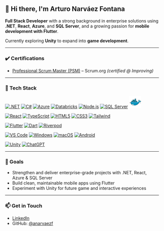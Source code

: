 ## 👋 Hi there, I'm Arturo Narváez Fontana

**Full Stack Developer** with a strong background in enterprise solutions using **.NET**, **React**, **Azure**, and **SQL Server**, and a growing passion for **mobile development with Flutter**.

Currently exploring **Unity** to expand into **game development**.

---

### ✔️ Certifications

- [Professional Scrum Master (PSM)](https://www.credly.com/badges/036b9223-a0eb-4421-aaaa-082becda6ff9/linked_in_profile) – Scrum.org *(certified @ Improving)*

---

### 🧰 Tech Stack


<p align="left">
  <!-- Backend -->
  <a href="https://dotnet.microsoft.com/" title=".NET"><img src="https://cdn.jsdelivr.net/gh/devicons/devicon/icons/dotnetcore/dotnetcore-original.svg" alt=".NET" width="40" height="40"/></a>
  <a href="https://learn.microsoft.com/en-us/dotnet/csharp/" title="C#"><img src="https://cdn.jsdelivr.net/gh/devicons/devicon/icons/csharp/csharp-original.svg" alt="C#" width="40" height="40"/></a>
  <a href="https://azure.microsoft.com/" title="Azure"><img src="https://cdn.jsdelivr.net/gh/devicons/devicon/icons/azure/azure-original.svg" alt="Azure" width="40" height="40"/></a>
  <a href="https://www.databricks.com/" title="Databricks"><img src="https://seeklogo.com/images/D/databricks-logo-919D5F2394-seeklogo.com.png" alt="Databricks" width="40" height="40"/></a>
  <a href="https://nodejs.org/" title="Node.js"><img src="https://cdn.jsdelivr.net/gh/devicons/devicon/icons/nodejs/nodejs-original.svg" alt="Node.js" width="40" height="40"/></a>
  <a href="https://learn.microsoft.com/en-us/sql/sql-server/" title="SQL Server"><img src="https://cdn.jsdelivr.net/gh/devicons/devicon/icons/microsoftsqlserver/microsoftsqlserver-plain.svg" alt="SQL Server" width="40" height="40"/></a>
  <a href="https://www.docker.com/" title="Docker"><img src="https://raw.githubusercontent.com/devicons/devicon/master/icons/docker/docker-original.svg" alt="Docker" width="40" height="40"/></a>

  <!-- Frontend -->
  <a href="https://reactjs.org/" title="React"><img src="https://cdn.jsdelivr.net/gh/devicons/devicon/icons/react/react-original.svg" alt="React" width="40" height="40"/></a>
  <a href="https://www.typescriptlang.org/" title="TypeScript"><img src="https://cdn.jsdelivr.net/gh/devicons/devicon/icons/typescript/typescript-original.svg" alt="TypeScript" width="40" height="40"/></a>
  <a href="https://developer.mozilla.org/en-US/docs/Web/HTML" title="HTML5"><img src="https://cdn.jsdelivr.net/gh/devicons/devicon/icons/html5/html5-original.svg" alt="HTML5" width="40" height="40"/></a>
  <a href="https://developer.mozilla.org/en-US/docs/Web/CSS" title="CSS3"><img src="https://cdn.jsdelivr.net/gh/devicons/devicon/icons/css3/css3-original.svg" alt="CSS3" width="40" height="40"/></a>
  <a href="https://tailwindcss.com/" title="Tailwind"><img src="https://www.vectorlogo.zone/logos/tailwindcss/tailwindcss-icon.svg" alt="Tailwind" width="40" height="40"/></a>

  <!-- Mobile -->
  <a href="https://flutter.dev/" title="Flutter"><img src="https://cdn.jsdelivr.net/gh/devicons/devicon/icons/flutter/flutter-original.svg" alt="Flutter" width="40" height="40"/></a>
  <a href="https://dart.dev/" title="Dart"><img src="https://cdn.jsdelivr.net/gh/devicons/devicon/icons/dart/dart-original.svg" alt="Dart" width="40" height="40"/></a>
  <a href="https://riverpod.dev/" title="Riverpod"><img src="https://riverpod.dev/es/img/logo.png" alt="Riverpod" width="40" height="40"/></a>

  <!-- Tools & OS -->
  <a href="https://code.visualstudio.com/" title="VS Code"><img src="https://cdn.jsdelivr.net/gh/devicons/devicon/icons/vscode/vscode-original.svg" alt="VS Code" width="40" height="40"/></a>
  <a href="https://www.microsoft.com/en-us/windows" title="Windows"><img src="https://cdn.jsdelivr.net/gh/devicons/devicon/icons/windows8/windows8-original.svg" alt="Windows" width="40" height="40"/></a>
  <a href="https://www.apple.com/macos/" title="macOS"><img src="https://cdn.jsdelivr.net/gh/devicons/devicon/icons/apple/apple-original.svg" alt="macOS" width="40" height="40"/></a>
  <a href="https://www.android.com/" title="Android"><img src="https://cdn.jsdelivr.net/gh/devicons/devicon/icons/android/android-original.svg" alt="Android" width="40" height="40"/></a>

  <!-- Learning -->
  <a href="https://unity.com/" title="Unity"><img src="https://cdn.jsdelivr.net/gh/devicons/devicon/icons/unity/unity-original.svg" alt="Unity" width="40" height="40"/></a>
  <a href="https://openai.com/chatgpt" title="ChatGPT"><img src="https://seeklogo.com/images/O/openai-logo-8B9BFEDC26-seeklogo.com.png" alt="ChatGPT" width="40" height="40"/></a>
</p>


---

### 🚀 Goals
- Strengthen and deliver enterprise-grade projects with .NET, React, Azure & SQL Server  
- Build clean, maintainable mobile apps using Flutter  
- Experiment with Unity for future game and interactive experiences  

---

### 📫 Get in Touch
- [LinkedIn](https://linkedin.com/in/arturo-narvaez-fontana)  
- GitHub: [@anarvaezf](https://github.com/anarvaezf)
